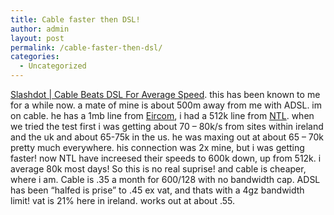 ```yaml
---
title: Cable faster then DSL!
author: admin
layout: post
permalink: /cable-faster-then-dsl/
categories:
  - Uncategorized
---
```

[Slashdot | Cable Beats DSL For Average Speed][1]. this has been known to me for a while now. a mate of mine is about 500m away from me with ADSL. im on cable. he has a 1mb line from [Eircom][2], i had a 512k line from [NTL][3]. when we tried the test first i was getting about 70 &#8211; 80k/s from sites within ireland and the uk and about 65-75k in the us. he was maxing out at about 65 &#8211; 70k pretty much everywhere. his connection was 2x mine, but i was getting faster! now NTL have increesed their speeds to 600k down, up from 512k. i average 80k most days! So this is no real suprise! and cable is cheaper, where i am. Cable is .35 a month for 600/128 with no bandwidth cap. ADSL has been &#8220;halfed is prise&#8221; to .45 ex vat, and thats with a 4gz bandwidth limit! vat is 21% here in ireland. works out at about .55.

 [1]: http://slashdot.org/articles/03/04/24/0344207.shtml?tid=95 "Slashdot | Cable Beats DSL For Average Speed"
 [2]: http://www.eircom.ie
 [3]: http://www.ntl.ie